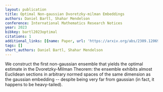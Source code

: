 ```yaml
---
layout: publication
title: Optimal Non-gaussian Dvoretzky-milman Embeddings
authors: Daniel Bartl, Shahar Mendelson
conference: International Mathematics Research Notices
year: 2023
bibkey: bartl2023optimal
citations: 1
additional_links: [{name: Paper, url: 'https://arxiv.org/abs/2309.12069'}]
tags: []
short_authors: Daniel Bartl, Shahar Mendelson
---
```

We construct the first non-gaussian ensemble that yields the optimal estimate
in the Dvoretzky-Milman Theorem: the ensemble exhibits almost Euclidean
sections in arbitrary normed spaces of the same dimension as the gaussian
embedding -- despite being very far from gaussian (in fact, it happens to be
heavy-tailed).
